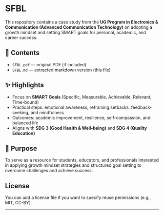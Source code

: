 # SFBL 

This repository contains a case study from the **UG Program in Electronics & Communication (Advanced Communication Technology)** on adopting a growth mindset and setting SMART goals for personal, academic, and career success.

## 📄 Contents
- `SFBL.pdf` — original PDF (if included)
- `SFBL.md` — extracted markdown version (this file)

## ✨ Highlights
- Focus on **SMART Goals** (Specific, Measurable, Achievable, Relevant, Time-bound)
- Practical steps: emotional awareness, reframing setbacks, feedback-seeking, and mindfulness
- Outcomes: academic improvement, resilience, self-compassion, and balanced life
- Aligns with **SDG 3 (Good Health & Well-being)** and **SDG 4 (Quality Education)**

## 🚀 Purpose
To serve as a resource for students, educators, and professionals interested in applying growth mindset strategies and structured goal setting to overcome challenges and achieve success.

## License
You can add a license file if you want to specify reuse permissions (e.g., MIT, CC-BY). 

---
